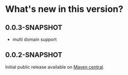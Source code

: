 # What's new in this version?

## 0.0.3-SNAPSHOT

* multi domain support

## 0.0.2-SNAPSHOT

Initial public release available on [Maven central](http://search.maven.org).

